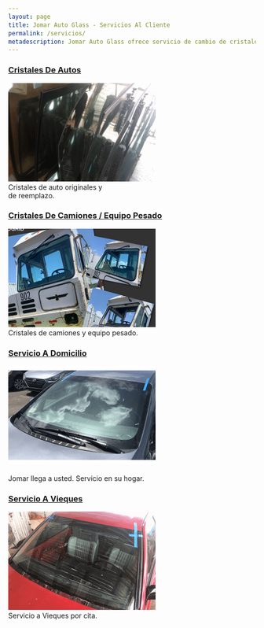 ```yaml
---
layout: page
title: Jomar Auto Glass - Servicios Al Cliente
permalink: /servicios/
metadescription: Jomar Auto Glass ofrece servicio de cambio de cristales en Puerto Rico y Vieques. Con los mejores precios, servicio garantizado a domicilio.
---
```


<div class="multicol-container">
  <div class="multicol">
    <h3><a href="{{ site.baseurl }}/servicios_instalacion_cristales/index.html" title="Instalación De Cristales">Cristales De Autos</a></h3>
    <p>
      <a href="{{ site.baseurl }}/servicios_instalacion_cristales/index.html"><img src="/assets/pictures/workpic-3.png" alt="Jomar Auto Glass - Servicios" title="Cristales de auto originales y de reemplazo." width="300" height="200"></a><br/>
      Cristales de auto originales y<br> de reemplazo.
    </p>
  </div>
  <div class="multicol">
    <h3><a href="{{ site.baseurl }}/servicios_equipo_pesado/index.html" title="Instalación De Cristales">Cristales De Camiones / Equipo Pesado</a></h3>
    <p>
      <a href="{{ site.baseurl }}/servicios_equipo_pesado/index.html"><img src="/assets/pictures/workpic-15.png" alt="Jomar Auto Glass - Servicios" title="Cristales de camiones y equipo pesado." width="300" height="200"></a><br/>
      Cristales de camiones y equipo pesado.
    </p>
  </div>
</div>

<div class="multicol-container">
  <div class="multicol">
    <h3><a href="{{ site.baseurl }}/news/2018/09/09/servicio-a-domicilio.html" title="Servicio A Domicilio">Servicio A Domicilio</a></h3>
    <p>
      <a href="{{ site.baseurl }}/news/2018/09/09/servicio-a-domicilio.html" title="Servicio A Domicilio"><img src="/assets/pictures/workpic-8.png" alt="Jomar Auto Glass - Servicio A Domicilio" title="Jomar Auto Glass - Servicio A Domicilio" width="300" height="200"></a><br/><br/>
      Jomar llega a usted.  Servicio en su hogar.
    </p>
  </div>
  <div class="multicol">
    <h3><a href="{{ site.baseurl }}/news/2018/08/01/servicio-a-vieques.html" title="Servicio A Vieques">Servicio A Vieques</a></h3>
    <p>
      <a href="{{ site.baseurl }}/news/2018/08/01/servicio-a-vieques.html" title="Servicio A Vieques"><img src="/assets/pictures/workpic-13.png" alt="Jomar Auto Glass - Vieques" title="Jomar Auto Glass - Vieques" width="300" height="200"></a><br/>
      Servicio a Vieques por cita.
    </p>
  </div>
  <div class="multicol"> &nbsp;
  </div>
</div>

